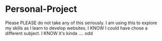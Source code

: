 # Personal-Project
Please PLEASE do not take any of this seriously. I am using this to explore my skills as I learn to develop websites.
I KNOW I could have chose a different subject.
I KNOW it's kinda .... odd
